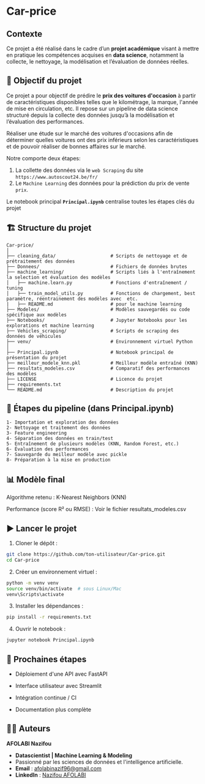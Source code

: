 # Car-price 

## Contexte  

Ce projet a été réalisé dans le cadre d’un **projet académique** visant à mettre en pratique les compétences acquises en **data science**, notamment la collecte, le nettoyage, la modélisation et l’évaluation de données réelles.


## 📌 Objectif du projet

Ce projet a pour objectif de prédire le **prix des voitures d'occasion** à partir de caractéristiques disponibles telles que le kilométrage, la marque, l'année de mise en circulation, etc. Il repose sur un pipeline de data science structuré depuis la collecte des données jusqu’à la modélisation et l’évaluation des performances.

Réaliser une étude sur le marché des voitures d'occasions afin de déterminer quelles voitures ont des prix inférieurs selon les caractéristiques et de pouvoir réaliser de bonnes affaires sur le marché.

Notre comporte deux étapes:
1.  La collette des données via le `web Scraping` du site `https://www.autoscout24.be/fr/`
2.  Le `Machine Learning` des données pour la prédiction du prix de vente `prix`.


Le notebook principal **`Principal.ipynb`** centralise toutes les étapes clés du projet


## 🏗️ Structure du projet 

```
Car-price/
│
├── cleaning_data/                    # Scripts de nettoyage et de prétraitement des données
├── Donnees/                          # Fichiers de données brutes
├── machine_learning/                 # Scripts liés à l'entraînement la selection et évaluation des modèles
│   ├── machine.learn.py              # Fonctions d'entraînement / tuning
│   ├── train_model_utils.py          # Fonctions de chargement, best paramètre, réentrainement des modèles avec  etc.
|   ├── README.md                     # pour le machine learning
├── Modeles/                          # Modèles sauvegardés ou code spécifique aux modèles
├── Notebooks/                        # Jupyter Notebooks pour les explorations et machine learning 
├── Vehicles_scraping/                # Scripts de scraping des données de véhicules
├── venv/                             # Environnement virtuel Python
│
├── Principal.ipynb                   # Notebook principal de présentation du projet 
├── meilleur_modele_knn.pkl           # Meilleur modèle entraîné (KNN)
├── resultats_modeles.csv             # Comparatif des performances des modèles
├── LICENSE                           # Licence du projet
├── requirements.txt 
└── README.md                         # Description du projet
```


## 🔧 Étapes du pipeline (dans Principal.ipynb)

    1- Importation et exploration des données
    2- Nettoyage et traitement des données
    3- Feature engineering
    4- Séparation des données en train/test
    5- Entraînement de plusieurs modèles (KNN, Random Forest, etc.)
    6- Évaluation des performances
    7- Sauvegarde du meilleur modèle avec pickle
    8- Préparation à la mise en production


## 📊 Modèle final
Algorithme retenu : K-Nearest Neighbors (KNN)

Performance (score R² ou RMSE) : Voir le fichier resultats_modeles.csv

## ▶️ Lancer le projet

1. Cloner le dépôt :

```bash 
git clone https://github.com/ton-utilisateur/Car-price.git
cd Car-price
```
 
2. Créer un environnement virtuel :

```bash 
python -m venv venv
source venv/bin/activate  # sous Linux/Mac
venv\Scripts\activate
```

3. Installer les dépendances : 

```bash 
pip install -r requirements.txt
```

4. Ouvrir le notebook : 

```bash 
jupyter notebook Principal.ipynb

```

## 📌 Prochaines étapes

- Déploiement d'une API avec FastAPI

- Interface utilisateur avec Streamlit

- Intégration continue / CI

- Documentation plus complète


## 👨‍💻 Auteurs 

**AFOLABI Nazifou**

- **Datascientist | Machine Learning & Modeling** 
- Passionné par les sciences de données et l'intelligence artificielle.
- **Email** : [afolabinazif96@gmail.com](mailto.afolabinazif96@gmail.com)
- **LinkedIn** : [Nazifou AFOLABI](https://www.linkedin.com/in/nazifou-afolabi-10544729b/)
